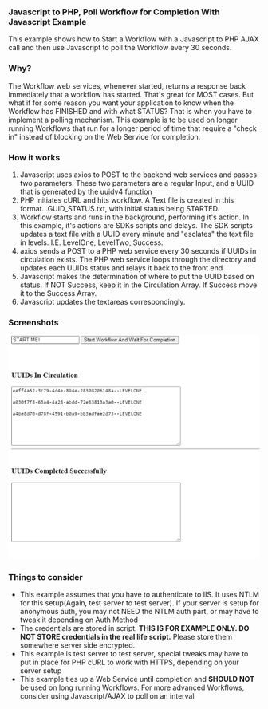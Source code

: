 ### Javascript to PHP, Poll Workflow for Completion With Javascript Example

This example shows how to Start a Workflow with a Javascript to PHP AJAX call and then use Javascript to poll the Workflow every 30 seconds.

### Why?

The Workflow web services, whenever started, returns a response back immediately that a workflow has started. That's great for MOST cases. But
what if for some reason you want your application to know when the Workflow has FINISHED and with what STATUS? That
is when you have to implement a polling mechanism. This example is to be used on longer running Workflows that run for a longer period of time
that require a "check in" instead of blocking on the Web Service for completion.

### How it works

1. Javascript uses axios to POST to the backend web services and passes two parameters. These two parameters are a regular Input, and a UUID that is generated by the uuidv4 function
2. PHP initiates cURL and hits workflow. A Text file is created in this format...GUID_STATUS.txt, with initial status being STARTED.
3. Workflow starts and runs in the background, performing it's action. In this example, it's actions are SDKs scripts and delays. The SDK scripts
updates a text file with a UUID every minute and "esclates" the text file in levels. I.E. LevelOne, LevelTwo, Success.
4. axios sends a POST to a PHP web service every 30 seconds if UUIDs in circulation exists. The PHP web service loops through the directory and updates each UUIDs status and relays it back to the front end
5. Javascript makes the determination of where to put the UUID based on status. If NOT Success, keep it in the Circulation Array. If Success
move it to the Success Array.
6. Javascript updates the textareas correspondingly.

### Screenshots

![All UUIDS at Level One](https://github.com/CabarrusCo/Laserfiche-Workflow-Web-Services-API-Examples/blob/master/Javascript-To-PHP-POLL-WORKFLOW-Javascript/Screenshots/LEVELONE.PNG)

### Things to consider

+ This example assumes that you have to authenticate to IIS. It uses NTLM for this setup(Again, test server to test server). If your server is setup for anonymous auth, you may not NEED the NTLM auth part, or may have to tweak it depending on Auth Method
+ The credentials are stored in script. **THIS IS FOR EXAMPLE ONLY. DO NOT STORE credentials in the real life script.** Please store them somewhere server side encrypted.
+ This example is test server to test server, special tweaks may have to put in place for PHP cURL to work with HTTPS, depending on your server setup
+ This example ties up a Web Service until completion and **SHOULD NOT** be used on long running Workflows. For more advanced Workflows, consider using Javascript/AJAX to poll on an interval

